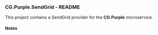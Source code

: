 
### CG.Purple.SendGrid - README

This project contains a SendGrid provider for the **CG.Purple** microservice.

#### Notes






